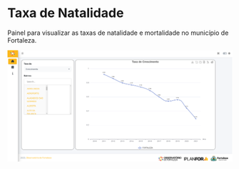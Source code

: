 # Taxa de Natalidade

Painel para visualizar as taxas de natalidade e mortalidade no município de Fortaleza.

[![Dashboard](www/screenshot.png)](https://diobs.shinyapps.io/dashboard/)
